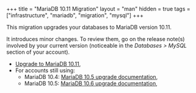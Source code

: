 +++
title = "MariaDB 10.11 Migration"
layout = "man"
hidden = true
tags = ["infrastructure", "mariadb", "migration", "mysql"]
+++

This migration upgrades your databases to MariaDB version 10.11.

It introduces minor changes. To review them, go on the release note(s) involved by your current version (noticeable in the *Databases > MySQL* section of your account).

- [Upgrade to MariaDB 10.11](https://mariadb.com/kb/en/upgrading-from-mariadb-10-6-to-mariadb-10-11/),
- For accounts still using:
	- MariaDB 10.4: [MariaDB 10.5 upgrade documentation](https://mariadb.com/kb/en/upgrading-from-mariadb-104-to-mariadb-105/),
	- MariaDB 10.5: [MariaDB 10.6 upgrade documentation](https://mariadb.com/kb/en/upgrading-from-mariadb-105-to-mariadb-106/),
